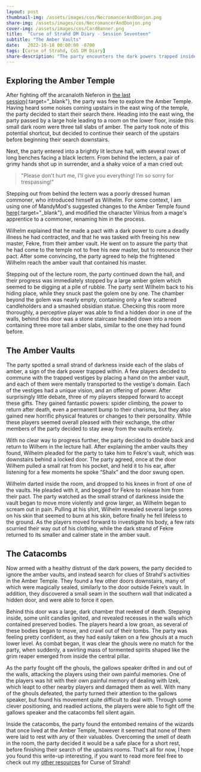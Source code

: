 ```yaml
---
layout: post
thumbnail-img: /assets/images/cos/NecromancerAndDonjon.png
share-img: /assets/images/cos/NecromancerAndDonjon.png
cover-img: /assets/images/cos/CardBanner.png
title:  "Curse of Strahd DM Diary - Session Seventeen"
subtitle: "The Amber Vaults"
date:   2022-10-18 00:00:00 -0700
tags: [Curse of Strahd, CoS DM Diary]
share-description: "The party encounters the dark powers trapped inside the vaults of the Amber Temple."
---
```


## Exploring the Amber Temple
After fighting off the arcanaloth Neferon in [the last session](https://yetanothertyler.com/2022-10-11-cos-diary-session-16/){:target="_blank"}, the party was free to explore the Amber Temple. Having heard some noises coming upstairs in the east wing of the temple, the party decided to start their search there. Heading into the east wing, the party passed by a large hole leading to a room on the lower floor, inside this small dark room were three tall slabs of amber. The party took note of this potential shortcut, but decided to continue their search of the upstairs before beginning their search downstairs.

Next, the party entered into a brightly lit lecture hall, with several rows of long benches facing a black lectern. From behind the lectern, a pair of grimy hands shot up in surrender, and a shaky voice of a man cried out:

> "Please don't hurt me, I’ll give you everything! I’m so sorry for trespassing!”

Stepping out from behind the lectern was a poorly dressed human commoner, who introduced himself as Wilhelm. For some context, I am using one of MandyMod's suggested changes to the Amber Temple found [here](https://www.reddit.com/r/CurseofStrahd/comments/9vj5x5/fleshing_out_curse_of_strahd_the_amber_temple/){:target="_blank"}, and modified the character Vilnius from a mage's apprentice to a commoner, renaming him in the process.

Wilhelm explained that he made a pact with a dark power to cure a deadly illness he had contracted, and that he was tasked with freeing his new master, Fekre, from their amber vault. He went on to assure the party that he had come to the temple not to free his new master, but to renounce their pact. After some convincing, the party agreed to help the frightened Wilhelm reach the amber vault that contained his master.

Stepping out of the lecture room, the party continued down the hall, and their progress was immediately stopped by a large amber golem which seemed to be digging at a pile of rubble. The party sent Wilhelm back to his hiding place, while they snuck past the golem one by one. The chamber beyond the golem was nearly empty, containing only a few scattered candleholders and a smashed obsidian statue. Checking this room more thoroughly, a perceptive player was able to find a hidden door in one of the walls, behind this door was a stone staircase headed down into a room containing three more tall amber slabs, similar to the one they had found before.

## The Amber Vaults
The party spotted a small strand of darkness inside each of the slabs of amber, a sign of the dark power trapped within. A few players decided to commune with the trapped vestiges by placing a hand on the amber vault, and each of them were mentally transported to the vestige's domain. Each of the vestiges had a unique vision, and an offering of power. After surprisingly little debate, three of my players stepped forward to accept these gifts. They gained fantastic powers: spider climbing, the power to return after death, even a permanent bump to their charisma, but they also gained new horrific physical features or changes to their personality. While these players seemed overall pleased with their exchange, the other members of the party decided to stay away from the vaults entirely.

With no clear way to progress further, the party decided to double back and return to Wilhem in the lecture hall. After explaining the amber vaults they found, Wilhelm pleaded for the party to take him to Fekre's vault, which was downstairs behind a locked door. The party agreed, once at the door Wilhem pulled a small rat from his pocket, and held it to his ear, after listening for a few moments he spoke “Shalx” and the door swung open.

Wilhelm darted inside the room, and dropped to his knees in front of one of the vaults. He pleaded with it, and begged for Fekre to release him from their pact. The party watched as the small strand of darkness inside the vault began to move more violently and grow larger, as Wilhelm began to scream out in pain. Pulling at his shirt, Wilhelm revealed several large sores on his skin that seemed to burn at his skin, before finally he fell lifeless to the ground. As the players moved forward to investigate his body, a few rats scurried their way out of his clothing, while the dark strand of Fekre returned to its smaller and calmer state in the amber vault.

## The Catacombs
Now armed with a healthy distrust of the dark powers, the party decided to ignore the amber vaults, and instead search for clues of Strahd's activities in the Amber Temple. They found a few other doors downstairs, many of which were magically sealed, similarly to the door outside Fekre’s vault. In addition, they discovered a small seam in the southern wall that indicated a hidden door, and were able to force it open.

Behind this door was a large, dark chamber that reeked of death. Stepping inside, some unlit candles ignited, and revealed recesses in the walls which contained preserved bodies. The players heard a low groan, as several of these bodies began to move, and crawl out of their tombs. The party was feeling pretty confident, as they had easily taken on a few ghouls at a much lower level. As combat began, it was clear the ghouls were no match for the party, when suddenly, a swirling mass of tormented spirits shaped like the grim reaper emerged from inside the central pillar.

As the party fought off the ghouls, the gallows speaker drifted in and out of the walls, attacking the players using their own painful memories. One of the players was hit with their own painful memory of dealing with Izek, which leapt to other nearby players and damaged them as well. With many of the ghouls defeated, the party turned their attention to the gallows speaker, but found his movement quite difficult to deal with. Through some clever positioning, and readied actions, the players were able to fight off the gallows speaker and the catacombs fell silent again.

Inside the catacombs, the party found the entombed remains of the wizards that once lived at the Amber Temple, however it seemed that none of them were laid to rest with any of their valuables. Overcoming the smell of death in the room, the party decided it would be a safe place for a short rest, before finishing their search of the upstairs rooms. That's all for now, I hope you found this write-up interesting, if you want to read more feel free to check out my <a href="/tags/#Curse%20of%20Strahd">other resources</a> for Curse of Strahd!